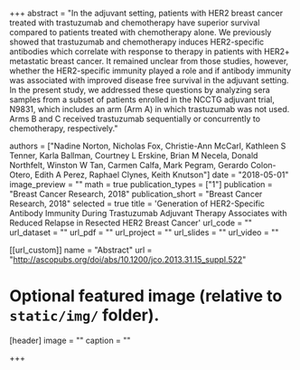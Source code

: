 +++
abstract = "In the adjuvant setting, patients with HER2 breast cancer treated with trastuzumab and chemotherapy have superior survival compared to patients treated with chemotherapy alone. We previously showed that trastuzumab and chemotherapy induces HER2-specific antibodies which correlate with response to therapy in patients with HER2+ metastatic breast cancer. It remained unclear from those studies, however, whether the HER2-specific immunity played a role and if antibody immunity was associated with improved disease free survival in the adjuvant setting. In the present study, we addressed these questions by analyzing sera samples from a subset of patients enrolled in the NCCTG adjuvant trial, N9831, which includes an arm (Arm A) in which trastuzumab was not used. Arms B and C received trastuzumab sequentially or concurrently to chemotherapy, respectively."

authors = ["Nadine Norton, Nicholas Fox, Christie-Ann McCarl, Kathleen S Tenner, Karla Ballman, Courtney L Erskine, Brian M Necela, Donald Northfelt, Winston W Tan, Carmen Calfa, Mark Pegram, Gerardo Colon-Otero, Edith A Perez, Raphael Clynes, Keith Knutson"]
date = "2018-05-01"
image_preview = ""
math = true
publication_types = ["1"]
publication = "Breast Cancer Research, 2018"
publication_short = "Breast Cancer Research, 2018"
selected = true
title = 'Generation of HER2-Specific Antibody Immunity During Trastuzumab Adjuvant Therapy Associates with Reduced Relapse in Resected HER2 Breast Cancer'
url_code = ""
url_dataset = ""
url_pdf = ""
url_project = ""
url_slides = ""
url_video = ""

[[url_custom]]
name = "Abstract"
url = "http://ascopubs.org/doi/abs/10.1200/jco.2013.31.15_suppl.522"




# Optional featured image (relative to `static/img/` folder).
[header]
image = ""
caption = ""

+++

